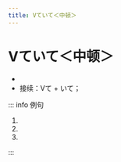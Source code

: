 ```yaml
---
title: Vていて＜中顿＞
---
```


# Vていて＜中顿＞

- <grammer-content sentence="意义：表示句子的**并列、中顿**。是**「Vている」的中顿形式**。**书面语或正式的谈话**中多使用**「Vており」**；" />
- 接续：Vて + いて；

::: info 例句

1. <grammer-content sentence="[隈取/くまどり]は[顔/かお]の[血管/けっかん]や[筋肉/さんにく]を**[表し/あらわし]ていて**、[赤/あか]は[英雄/えいゆう]、[青/あお]は[悪人/あくにん]、[茶色/ちゃいろ]は[魔物/まもの]や[化物/ばけもの]を[表す/あらわす]。" trans="脸谱代表面部的血管和肌肉，红色代表英雄，蓝色代表坏人，茶色代表魔物和怪物。" />
2. <grammer-content sentence="[将来/しょうらい]のことを**[考え/かんがえ]ていて**、[舞台/ぶたい]と[関係/かんけい]のある[仕事/しごと]がしたいと[思っ/おもっ]ています。" trans="考虑到将来，我想做和舞台有关的工作。" />
3. <grammer-content sentence="[両国/りょうこく]の[文化/ぶんか][交流/こうりゅう][史/し]について[興味/きょうみ]を**[持っ/まっ]ており**、[研究/けんきゅう]を[続け/つずけ]ている。" trans="对两国的文化交流史很感兴趣，一直在进行研究。" />

:::
